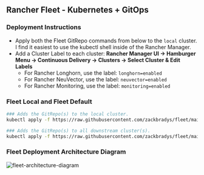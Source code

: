 ## Rancher Fleet - Kubernetes + GitOps

### Deployment Instructions
* Apply both the Fleet GitRepo commands from below to the `local` cluster. I find it easiest to use the kubectl shell inside of the Rancher Manager.
* Add a Cluster Label to each cluster: **Rancher Manager UI -> Hamburger Menu -> Continuous Delivery -> Clusters -> Select Cluster & Edit Labels**
  * For Rancher Longhorn, use the label: `longhorn=enabled`
  * For Rancher NeuVector, use the label: `neuvector=enabled`
  * For Rancher Monitoring, use the label: `monitoring=enabled`

### Fleet Local and Fleet Default
```bash
### Adds the GitRepo(s) to the local cluster.
kubectl apply -f https://raw.githubusercontent.com/zackbradys/fleet/main/gitrepo-local.yaml

### Adds the GitRepo(s) to all downstream cluster(s).
kubectl apply -f https://raw.githubusercontent.com/zackbradys/fleet/main/gitrepo-default.yaml
```

### Fleet Deployment Architecture Diagram
![fleet-architecture-diagram](https://fleet.rancher.io/assets/images/fleet-architecture-f708ce634648101dc98f451dcd59fe84.svg)